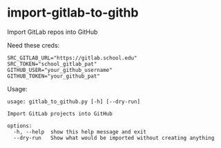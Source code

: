 # import-gitlab-to-githb
Import GitLab repos into GitHub

Need these creds:
```
SRC_GITLAB_URL="https://gitlab.school.edu"
SRC_TOKEN="school_gitlab_pat"
GITHUB_USER="your_github_username"
GITHUB_TOKEN="your_github_pat"
```

Usage:
```
usage: gitlab_to_github.py [-h] [--dry-run]

Import GitLab projects into GitHub

options:
  -h, --help  show this help message and exit
  --dry-run   Show what would be imported without creating anything
```
